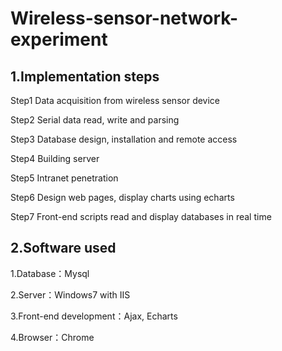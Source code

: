 # Wireless-sensor-network-experiment
## 1.Implementation steps

Step1 Data acquisition from wireless sensor device 

Step2 Serial data read, write and parsing

Step3 Database design, installation and remote access

Step4 Building server

Step5 Intranet penetration

Step6 Design web pages, display charts using echarts

Step7 Front-end scripts read and display databases in real time

## 2.Software used
1.Database：Mysql

2.Server：Windows7 with IIS

3.Front-end development：Ajax, Echarts

4.Browser：Chrome

